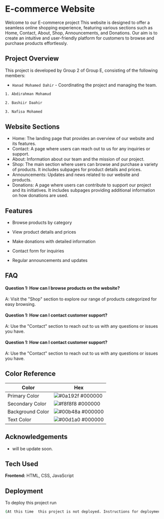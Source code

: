 # E-commerce Website

Welcome to our E-commerce project This website is designed to offer a seamless online shopping experience, featuring various sections such as Home, Contact, About, Shop, Announcements, and Donations. Our aim is to create an intuitive and user-friendly platform for customers to browse and purchase products effortlessly.

## Project Overview 


This project is developed by Group 2 of Group E, consisting of the following members:

- `Hanad Mohamed Dahir` - Coordinating the project and managing the team.
```bash
1. Abdirahman Mohamud  

2. Bashiir Daahir 

3. Nafisa Mohamed 
```
## Website Sections

- Home: The landing page that provides an overview of our website and its features.
- Contact: A page where users can reach out to us for any inquiries or support.
- About: Information about our team and the mission of our project.
- Shop: The main section where users can browse and purchase a variety of products. It includes subpages for product details and prices.
- Announcements: Updates and news related to our website and products.
- Donations: A page where users can contribute to support our project and its initiatives. It includes subpages providing additional information on how donations are used.

## Features

- Browse products by category 

- View product details and prices

- Make donations with detailed information

- Contact form for inquiries

- Regular announcements and updates



## FAQ

#### Question 1: How can I browse products on the website?

A:  Visit the "Shop" section to explore our range of products categorized for easy browsing.

#### Question 1: How can I contact customer support?
A: Use the "Contact" section to reach out to us with any questions or issues you have.

#### Question 1: How can I contact customer support?
A: Use the "Contact" section to reach out to us with any questions or issues you have.
## Color Reference

| Color             | Hex                                                                |
| ----------------- | ------------------------------------------------------------------ |
| Primary    Color | ![#0a192f](https://via.placeholder.com/10/0a192f?text=+) #000000 |
| Secondary  Color | ![#f8f8f8](https://via.placeholder.com/10/f8f8f8?text=+) #000000 |
| Background Color | ![#00b48a](https://via.placeholder.com/10/00b48a?text=+) #000000 |
| Text       Color | ![#00d1a0](https://via.placeholder.com/10/00b48a?text=+) #000000 |


## Acknowledgements

 - will be update soon.


## Tech Used

**Frontend:** HTML, CSS, JavaScript
## Deployment

To deploy this project run

```bash
(At this time  this project is not deployed. Instructions for deployment will be provided in future updates.)
```


